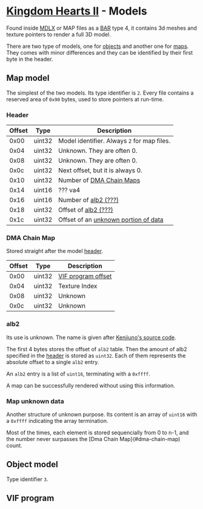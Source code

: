 # [Kingdom Hearts II](../index.md) - Models

Found inside [MDLX](type/mdlx.md) or MAP files as a [BAR](type/bar.md) type 4, it contains 3d meshes and texture pointers to render a full 3D model.

There are two type of models, one for [objects](#object-model) and another one for [maps](#map-model). They comes with minor differences and they can be identified by their first byte in the header.

## Map model

The simplest of the two models. Its type identifier is `2`. Every file contains a reserved area of `0x90` bytes, used to store pointers at run-time.

### Header

| Offset | Type | Description |
|--------|------|-------------|
| 0x00   | uint32 | Model identifier. Always `2` for map files.
| 0x04   | uint32 | Unknown. They are often 0.
| 0x08   | uint32 | Unknown. They are often 0.
| 0x0c   | uint32 | Next offset, but it is always 0.
| 0x10   | uint32 | Number of [DMA Chain Maps](#dma-chain-map)
| 0x14   | uint16 | ??? va4
| 0x16   | uint16 | Number of [alb2 (???)](#alb2)
| 0x18   | uint32 | Offset of [alb2 (???)](#alb2)
| 0x1c   | uint32 | Offset of an [unknown portion of data](#map-unknown-data)

### DMA Chain Map

Stored straight after the model [header](#header).

| Offset | Type | Description |
|--------|------|-------------|
| 0x00   | uint32 | [VIF program offset](#vif-program)
| 0x04   | uint32 | Texture Index
| 0x08   | uint32 | Unknown
| 0x0c   | uint32 | Unknown

### alb2

Its use is unknown. The name is given after [Kenjiuno's source code](https://gitlab.com/kenjiuno/khkh_xldM/-/blob/master/khiiMapv/MEForm.cs#L520).

The first 4 bytes stores the offset of `alb2` table. Then the amount of alb2 specified in the [header](#header) is stored as `uint32`. Each of them represents the absolute offset to a single `alb2` entry.

An `alb2` entry is a list of `uint16`, terminating with a `0xffff`.

A map can be successfully rendered without using this information.

### Map unknown data

Another structure of unknown purpose. Its content is an array of `uint16` with a `0xffff` indicating the array termination.

Most of the times, each element is stored sequencially from 0 to n-1, and the number never surpasses the [Dma Chain Map}(#dma-chain-map) count.

## Object model

Type identifier `3`.

## VIF program